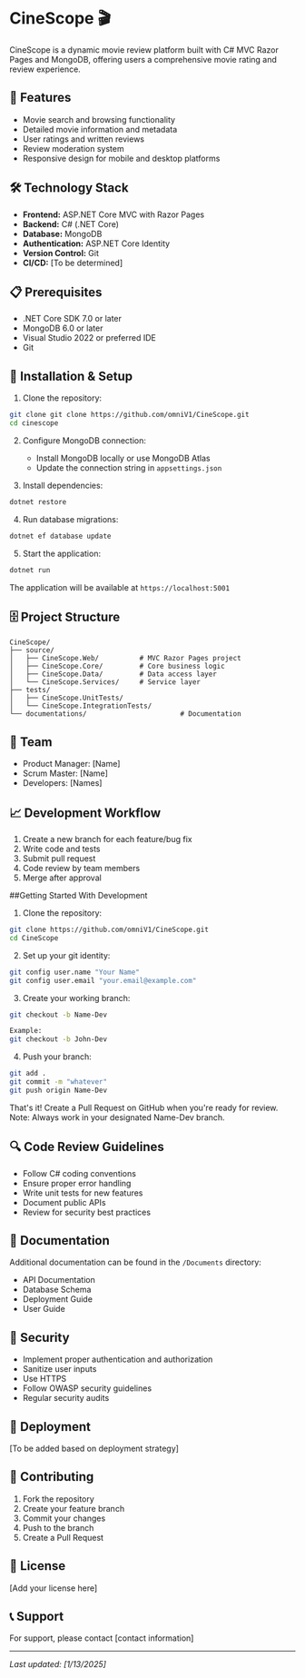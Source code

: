 # CineScope 🎬

CineScope is a dynamic movie review platform built with C# MVC Razor Pages and MongoDB, offering users a comprehensive movie rating and review experience.

## 🚀 Features

- Movie search and browsing functionality
- Detailed movie information and metadata
- User ratings and written reviews
- Review moderation system
- Responsive design for mobile and desktop platforms

## 🛠️ Technology Stack

- **Frontend:** ASP.NET Core MVC with Razor Pages
- **Backend:** C# (.NET Core)
- **Database:** MongoDB
- **Authentication:** ASP.NET Core Identity
- **Version Control:** Git
- **CI/CD:** [To be determined]

## 📋 Prerequisites

- .NET Core SDK 7.0 or later
- MongoDB 6.0 or later
- Visual Studio 2022 or preferred IDE
- Git

## 🔧 Installation & Setup

1. Clone the repository:
```bash
git clone git clone https://github.com/omniV1/CineScope.git
cd cinescope
```

2. Configure MongoDB connection:
   - Install MongoDB locally or use MongoDB Atlas
   - Update the connection string in `appsettings.json`

3. Install dependencies:
```bash
dotnet restore
```

4. Run database migrations:
```bash
dotnet ef database update
```

5. Start the application:
```bash
dotnet run
```

The application will be available at `https://localhost:5001`

## 🗄️ Project Structure

```
CineScope/
├── source/
│   ├── CineScope.Web/          # MVC Razor Pages project
│   ├── CineScope.Core/         # Core business logic
│   ├── CineScope.Data/         # Data access layer
│   └── CineScope.Services/     # Service layer
├── tests/
│   ├── CineScope.UnitTests/
│   └── CineScope.IntegrationTests/
└── documentations/                       # Documentation
```

## 🤝 Team

- Product Manager: [Name]
- Scrum Master: [Name]
- Developers: [Names]

## 📈 Development Workflow

1. Create a new branch for each feature/bug fix
2. Write code and tests
3. Submit pull request
4. Code review by team members
5. Merge after approval

##Getting Started With Development
 1. Clone the repository:
```Bash
git clone https://github.com/omniV1/CineScope.git
cd CineScope
```

2. Set up your git identity:
```Bash
git config user.name "Your Name"
git config user.email "your.email@example.com"
```

3. Create your working branch:
```Bash
git checkout -b Name-Dev

Example:
git checkout -b John-Dev
```
4. Push your branch:
```Bash
git add .
git commit -m "whatever"
git push origin Name-Dev
```
That's it! Create a Pull Request on GitHub when you're ready for review.
Note: Always work in your designated Name-Dev branch.

## 🔍 Code Review Guidelines

- Follow C# coding conventions
- Ensure proper error handling
- Write unit tests for new features
- Document public APIs
- Review for security best practices

## 📝 Documentation

Additional documentation can be found in the `/Documents` directory:
- API Documentation
- Database Schema
- Deployment Guide
- User Guide

## 🔐 Security

- Implement proper authentication and authorization
- Sanitize user inputs
- Use HTTPS
- Follow OWASP security guidelines
- Regular security audits

## 🚀 Deployment

[To be added based on deployment strategy]

## 🤝 Contributing

1. Fork the repository
2. Create your feature branch
3. Commit your changes
4. Push to the branch
5. Create a Pull Request

## 📄 License

[Add your license here]

## 📞 Support

For support, please contact [contact information]

---

*Last updated: [1/13/2025]*
